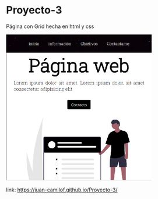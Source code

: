 # Proyecto-3

Página con Grid hecha en html y css 
 
<img src="https://raw.githubusercontent.com/Juan-CamiloF/Proyecto-3/master/img/proyecto3.png" width="400px" height="400px">

link: https://juan-camilof.github.io/Proyecto-3/
